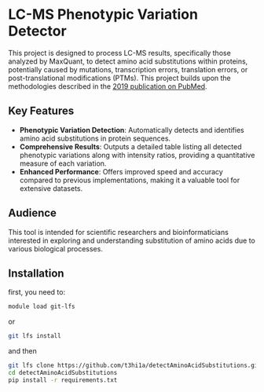 # LC-MS Phenotypic Variation Detector

This project is designed to process LC-MS results, specifically those analyzed by MaxQuant, to detect amino acid substitutions within proteins, potentially caused by mutations, transcription errors, translation errors, or post-translational modifications (PTMs).
This project builds upon the methodologies described in the [2019 publication on PubMed](https://pubmed.ncbi.nlm.nih.gov/31353208/).

## Key Features

- **Phenotypic Variation Detection**: Automatically detects and identifies amino acid substitutions in protein sequences.
- **Comprehensive Results**: Outputs a detailed table listing all detected phenotypic variations along with intensity ratios, providing a quantitative measure of each variation.
- **Enhanced Performance**: Offers improved speed and accuracy compared to previous implementations, making it a valuable tool for extensive datasets.

## Audience

This tool is intended for scientific researchers and bioinformaticians interested in exploring and understanding substitution of amino acids due to various biological processes.


## Installation
first, you need to:
```bash
module load git-lfs
```
or
```bash
git lfs install
```
and then
```bash
git lfs clone https://github.com/t3hi1a/detectAminoAcidSubstitutions.git
cd detectAminoAcidSubstitutions
pip install -r requirements.txt
